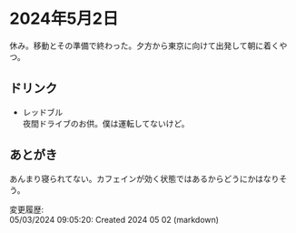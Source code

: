 # 2024年5月2日

休み。移動とその準備で終わった。夕方から東京に向けて出発して朝に着くやつ。

## ドリンク

- レッドブル  
夜間ドライブのお供。僕は運転してないけど。

## あとがき

あんまり寝られてない。カフェインが効く状態ではあるからどうにかはなりそう。

変更履歴:  
05/03/2024 09:05:20: Created 2024 05 02 (markdown)  
